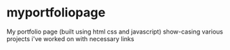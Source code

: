 # myportfoliopage
My portfolio page (built using html css and javascript) show-casing various projects i've worked on with necessary links
